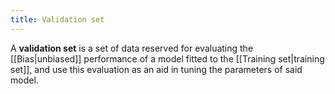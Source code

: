 ```yaml
---
title: Validation set
---
```


A **validation set** is a set of data reserved for evaluating the [[Bias|unbiased]] performance of a model fitted to the [[Training set|training set]], and use this evaluation as an aid in tuning the parameters of said model.